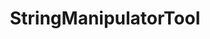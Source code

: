 ---
optionsClassName: StringManipulatorToolOptions
optionsClassFullName: MigrationTools.Tools.StringManipulatorToolOptions
configurationSamples:
- name: confinguration.json
  description: 
  code: >-
    {
      "MigrationTools": {
        "CommonTools": {
          "StringManipulatorTool": {
            "Enabled": true,
            "MaxStringLength": 1000000,
            "Manipulators": [
              {
                "Enabled": true,
                "Pattern": "[^( -~)\n\r\t]+",
                "Replacement": "",
                "Description": "Remove invalid characters from the end of the string"
              }
            ]
          }
        }
      }
    }
  sampleFor: MigrationTools.Tools.StringManipulatorToolOptions
- name: defaults
  description: 
  code: >-
    {
      "MigrationTools": {
        "CommonTools": {
          "StringManipulatorTool": {
            "Enabled": "True",
            "Manipulators": [
              {
                "$type": "RegexStringManipulator",
                "Description": "Remove invalid characters from the end of the string",
                "Enabled": "True",
                "Pattern": "[^( -~)\n\r\t]+",
                "Replacement": ""
              }
            ],
            "MaxStringLength": "1000000"
          }
        }
      }
    }
  sampleFor: MigrationTools.Tools.StringManipulatorToolOptions
- name: Classic
  description: 
  code: >-
    {
      "$type": "StringManipulatorToolOptions",
      "Enabled": true,
      "MaxStringLength": 1000000,
      "Manipulators": [
        {
          "$type": "RegexStringManipulator",
          "Enabled": true,
          "Pattern": "[^( -~)\n\r\t]+",
          "Replacement": "",
          "Description": "Remove invalid characters from the end of the string"
        }
      ]
    }
  sampleFor: MigrationTools.Tools.StringManipulatorToolOptions
description: Used to process the String fields of a work item. This is useful for cleaning up data. It will limit fields to a max length and apply regex replacements based on what is configured. Each regex replacement is applied in order and can be enabled or disabled.
className: StringManipulatorTool
typeName: Tools
architecture: 
options:
- parameterName: Enabled
  type: Boolean
  description: If set to `true` then the tool will run. Set to `false` and the processor will not run.
  defaultValue: missng XML code comments
- parameterName: Manipulators
  type: List
  description: List of regex based string manipulations to apply to all string fields. Each regex replacement is applied in order and can be enabled or disabled.
  defaultValue: '{}'
- parameterName: MaxStringLength
  type: Int32
  description: Max number of chars in a string. Applied last, and set to 1000000 by default.
  defaultValue: 1000000
status: missng XML code comments
processingTarget: missng XML code comments
classFile: /src/MigrationTools/Tools/StringManipulatorTool.cs
optionsClassFile: /src/MigrationTools/Tools/StringManipulatorToolOptions.cs

redirectFrom:
- /Reference/Tools/StringManipulatorToolOptions/
layout: reference
toc: true
permalink: /Reference/Tools/StringManipulatorTool/
title: StringManipulatorTool
categories:
- Tools
- 
topics:
- topic: notes
  path: /docs/Reference/Tools/StringManipulatorTool-notes.md
  exists: false
  markdown: ''
- topic: introduction
  path: /docs/Reference/Tools/StringManipulatorTool-introduction.md
  exists: false
  markdown: ''

---